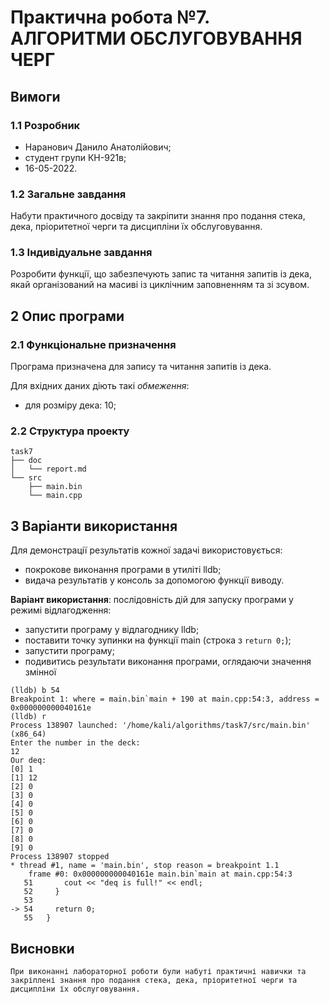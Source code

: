 # Практична робота №7. АЛГОРИТМИ ОБСЛУГОВУВАННЯ ЧЕРГ

## Вимоги

### 1.1 Розробник

* Наранович Данило Анатолійович;
* студент групи КН-921в;
* 16-05-2022.

### 1.2 Загальне завдання

Набути практичного досвіду та закріпити знання про подання стека, дека, пріоритетної черги та дисципліни їх обслуговування.

### 1.3 Індивідуальне завдання

Розробити функції, що забезпечують запис та читання запитів із дека, якай організований на масиві із циклічним заповненням та зі зсувом.

## 2 Опис програми

### 2.1 Функціональне призначення

Програма призначена для запису та читання запитів із дека.

Для вхідних даних діють такі *обмеження*:
 - для розміру дека: 10;

### 2.2 Структура проекту

```
task7
├── doc
│   └── report.md
└── src
    ├── main.bin
    └── main.cpp
```

## 3 Варіанти використання

Для демонстрації результатів кожної задачі використовується:

- покрокове виконання програми в утиліті lldb;
- видача результатів у консоль за допомогою функції виводу.

**Варіант використання**: послідовність дій для запуску програми у режимі відлагодження:
- запустити програму у відлагоднику lldb;
- поставити точку зупинки на функції main (строка з `return 0;`);
- запустити програму;
- подивитись результати виконання програми, оглядаючи значення змінної

```
(lldb) b 54
Breakpoint 1: where = main.bin`main + 190 at main.cpp:54:3, address = 0x000000000040161e
(lldb) r
Process 138907 launched: '/home/kali/algorithms/task7/src/main.bin' (x86_64)
Enter the number in the deck:
12
Our deq:
[0] 1
[1] 12
[2] 0
[3] 0
[4] 0
[5] 0
[6] 0
[7] 0
[8] 0
[9] 0
Process 138907 stopped
* thread #1, name = 'main.bin', stop reason = breakpoint 1.1
    frame #0: 0x000000000040161e main.bin`main at main.cpp:54:3
   51       cout << "deq is full!" << endl;
   52     }
   53  
-> 54     return 0;
   55   }
```

## Висновки
	При виконанні лабораторної роботи були набуті практичні навички та закріплені знання про подання стека, дека, пріоритетної черги та дисципліни їх обслуговування.